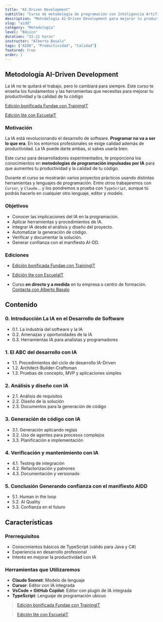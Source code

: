 ```yaml
---
title: "AI-Driven Development"
subtitle: "Curso de metodología de programación con Inteligencia Artificial"
description: "Metodología AI-Driven Development para mejorar tu productividad y la calidad de tu código. Aplica la IA a todo el ciclo de desarrollo de software."
slug: "aidd"
category: "Metodología"
level: "Básico"
duration: "15-21 horas"
instructor: "Alberto Basalo"
tags: ["AIDD", "Productividad", "Calidad"]
featured: true
order: 1
---
```


## Metodología AI-Driven Development

La IA no te quitará el trabajo, pero lo cambiará para siempre. Este curso te enseña los fundamentos y las herramientas que necesitas para mejorar tu productividad y la calidad de tu código

[Edición bonificada Fundae con TrainingIT](https://www.trainingit.es/producto/metodologia-ai-driven-development/?email=abasalo@trainingit.es)

[Edición lite con EscuelaIT](https://escuela.it/cursos/metodologias-desarrollo-inteligencia-artificial)

### Motivación

La IA está revolucionando el desarrollo de software. **Programar no va a ser lo que era**. En los entornos profesionales se exige calidad además de productividad. La IA puede darte ambas, si sabes usarla bien.

Este curso para desarrolladores experimentados, te proporciona los conocimientos en **metodologías de programación impulsadas por IA** para que aumentes tu productividad y la calidad de tu código.

Durante el curso se mostrarán varios proyectos prácticos usando distintas herramientas y lenguajes de programación. Entre otros trabajaremos con `Cursor`, y `Claude`... y los pondremos a prueba con `TypeScript`, aunque tú podrás hacerlo en cualquier otro lenguaje, editor y modelo.

### Objetivos

- Conocer las implicaciones del IA en la programación.
- Aplicar herramientas y procedimientos de IA.
- Integrar IA desde el análisis y diseño del proyecto.
- Automatizar la generación de código.
- Verificar y documentar la solución.
- Generar confianza con el manifiesto AI-DD.

### Ediciones

- [Edición bonificada Fundae con TrainingIT](https://www.trainingit.es/producto/metodologia-ai-driven-development/?email=abasalo@trainingit.es)

- [Edición lite con EscuelaIT](https://escuela.it/cursos/metodologias-desarrollo-inteligencia-artificial)

- Curso **en directo y a medida** en tu empresa o centro de formación. [Contacta con Alberto Basalo](https://www.linkedin.com/in/albertobasalo/)

## Contenido

### 0. Introducción La IA en el Desarrollo de Software

- 0.1. La industria del software y la IA
- 0.2. Amenazas y oportunidades de la IA
- 0.3. Herramientas IA para analistas y programadores

### 1. El ABC del desarrollo con IA

- 1.1. Procedimientos del ciclo de desarrollo IA-Driven
- 1.2. Architect-Builder-Craftsman
- 1.3. Pruebas de concepto, MVP y aplicaciones simples

### 2. Análisis y diseño con IA

- 2.1. Análisis de requisitos
- 2.2. Diseño de la solución
- 2.3. Documentos para la generación de código

### 3. Generación de código con IA

- 3.1. Generación aplicando reglas
- 3.2. Uso de agentes para procesos complejos
- 3.3. Planificación e implementación

### 4. Verificación y mantenimiento con IA

- 4.1. Testing de integración
- 4.2. Refactorización y patrones
- 4.3. Documentación y versionado

### 5. Conclusión Generando confianza con el manifiesto AIDD

- 5.1. Human in the loop
- 5.2. AI Quality
- 5.3. Confianza en el futuro

## Características

### Prerrequisitos

- Conocimientos básicos de TypeScript (válido para Java y C#)
- Experiencia en desarrollo profesional
- Interés en mejorar la productividad con IA

### Herramientas que Utilizaremos

- **Claude Sonnet**: Modelo de lenguaje
- **Cursor**: Editor con IA integrada
- **VsCode + GitHub Copilot**: Editor con plugin de IA integrada
- **TypeScript**: Lenguaje de programación ubicuo

> [Edición bonificada Fundae con TrainingIT](https://www.trainingit.es/producto/metodologia-ai-driven-development/?email=abasalo@trainingit.es)

> [Edición lite con EscuelaIT](https://escuela.it/cursos/metodologias-desarrollo-inteligencia-artificial)

